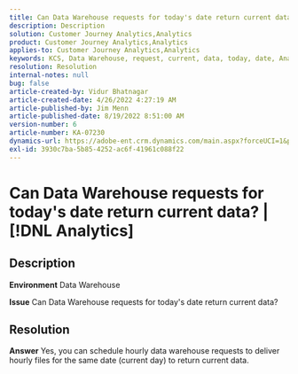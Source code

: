 ```yaml
---
title: Can Data Warehouse requests for today's date return current data? | [!DNL Analytics]
description: Description
solution: Customer Journey Analytics,Analytics
product: Customer Journey Analytics,Analytics
applies-to: Customer Journey Analytics,Analytics
keywords: KCS, Data Warehouse, request, current, data, today, date, Analytics
resolution: Resolution
internal-notes: null
bug: false
article-created-by: Vidur Bhatnagar
article-created-date: 4/26/2022 4:27:19 AM
article-published-by: Jim Menn
article-published-date: 8/19/2022 8:51:00 AM
version-number: 6
article-number: KA-07230
dynamics-url: https://adobe-ent.crm.dynamics.com/main.aspx?forceUCI=1&pagetype=entityrecord&etn=knowledgearticle&id=2f170927-19c5-ec11-a7b6-0022480a1004
exl-id: 3930c7ba-5b85-4252-ac6f-41961c088f22
---
```

# Can Data Warehouse requests for today's date return current data? | [!DNL Analytics]

## Description


<b>Environment</b>
Data Warehouse

<b>Issue</b>
Can Data Warehouse requests for today's date return current data?


## Resolution


<b>Answer</b>
Yes, you can schedule hourly data warehouse requests to deliver hourly files for the same date (current day) to return current data.
